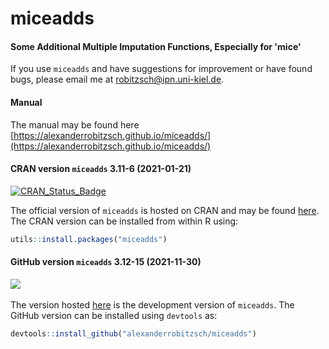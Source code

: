 # miceadds
#### Some Additional Multiple Imputation Functions, Especially for 'mice'


If you use `miceadds` and have suggestions for improvement or have found bugs, please email me at robitzsch@ipn.uni-kiel.de.

#### Manual

The manual may be found here [https://alexanderrobitzsch.github.io/miceadds/](https://alexanderrobitzsch.github.io/miceadds/) 

#### CRAN version `miceadds` 3.11-6 (2021-01-21)


[![CRAN_Status_Badge](http://www.r-pkg.org/badges/version-last-release/miceadds)](https://cran.r-project.org/package=miceadds)
&#160;&#160;


The official version of `miceadds` is hosted on CRAN and may be found [here](https://cran.r-project.org/package=miceadds). 
The CRAN version can be installed from within R using:

```r
utils::install.packages("miceadds")
```

#### GitHub version `miceadds` 3.12-15 (2021-11-30)

[![](https://img.shields.io/badge/github%20version-3.12--15-orange.svg)](https://github.com/alexanderrobitzsch/miceadds)&#160;&#160;

The version hosted [here](https://github.com/alexanderrobitzsch/miceadds) is the development version of `miceadds`. 
The GitHub version can be installed using `devtools` as:

```r
devtools::install_github("alexanderrobitzsch/miceadds")
```
